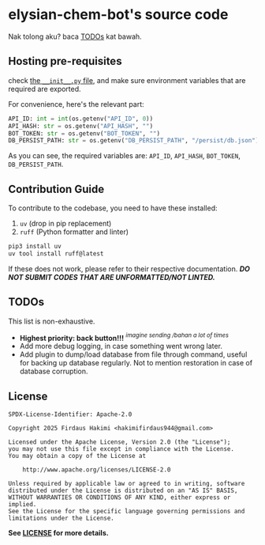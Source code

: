 # elysian-chem-bot's source code

Nak tolong aku? baca [TODOs](#todos) kat bawah.

## Hosting pre-requisites

check [the `__init__.py` file](./elysian_chem_bot/__init__.py), and make sure
environment variables that are required are exported.

For convenience, here's the relevant part:

```python
API_ID: int = int(os.getenv("API_ID", 0))
API_HASH: str = os.getenv("API_HASH", "")
BOT_TOKEN: str = os.getenv("BOT_TOKEN", "")
DB_PERSIST_PATH: str = os.getenv("DB_PERSIST_PATH", "/persist/db.json")
```

As you can see, the required variables are: `API_ID`, `API_HASH`, `BOT_TOKEN`, `DB_PERSIST_PATH`.

## Contribution Guide
To contribute to the codebase, you need to have these installed:
1. `uv` (drop in pip replacement)
1. `ruff` (Python formatter and linter)

```bash
pip3 install uv
uv tool install ruff@latest
```

If these does not work, please refer to their respective documentation.
***DO NOT SUBMIT CODES THAT ARE UNFORMATTED/NOT LINTED.***

## TODOs

This list is non-exhaustive.

- **Highest priority: back button!!!** *<sup>imagine sending /bahan a lot of times</sup>*
- Add more debug logging, in case something went wrong later.
- Add plugin to dump/load database from file through command, useful
  for backing up database regularly. Not to mention restoration in
  case of database corruption.

<!-- hahahah this will stay in our dream -->
<!-- - Find a better database format? JSON is honestly not suitable. -->

## License

```
SPDX-License-Identifier: Apache-2.0

Copyright 2025 Firdaus Hakimi <hakimifirdaus944@gmail.com>

Licensed under the Apache License, Version 2.0 (the "License");
you may not use this file except in compliance with the License.
You may obtain a copy of the License at

    http://www.apache.org/licenses/LICENSE-2.0

Unless required by applicable law or agreed to in writing, software
distributed under the License is distributed on an "AS IS" BASIS,
WITHOUT WARRANTIES OR CONDITIONS OF ANY KIND, either express or implied.
See the License for the specific language governing permissions and
limitations under the License.
```

**See [LICENSE](./LICENSE) for more details.**